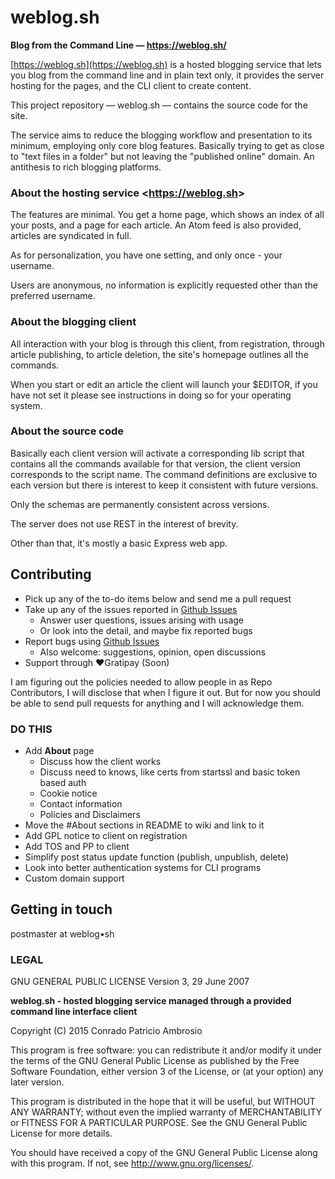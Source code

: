 # weblog.sh
__Blog from the Command Line — https://weblog.sh/__

[https://weblog.sh](https://weblog.sh) is a hosted blogging service that lets you blog from the command line and in plain text only, it provides the server hosting for the pages, and the CLI client to create content.

This project repository — weblog.sh — contains the source code for the site.

The service aims to reduce the blogging workflow and presentation to its minimum, employing only core blog features. Basically trying to get as close to "text files in a folder" but not leaving the "published online" domain. An antithesis to rich blogging platforms.

### About the hosting service <<https://weblog.sh>>

The features are minimal. You get a home page, which shows an index of all your posts, and a page for each article. An Atom feed is also provided, articles are syndicated in full.

As for personalization, you have one setting, and only once - your username.

Users are anonymous, no information is explicitly requested other than the preferred username.

### About the blogging client

All interaction with your blog is through this client, from registration, through article publishing, to article deletion, the site's homepage outlines all the commands.

When you start or edit an article the client will launch your $EDITOR, if you have not set it please see instructions in doing so for your operating system.

### About the source code

Basically each client version will activate a corresponding lib script that contains all the commands available for that version, the client version corresponds to the script name. The command definitions are exclusive to each version but there is interest to keep it consistent with future versions.

Only the schemas are permanently consistent across versions.

The server does not use REST in the interest of brevity.

Other than that, it's mostly a basic Express web app.

## Contributing

- Pick up any of the to-do items below and send me a pull request
- Take up any of the issues reported in [Github Issues](https://github.com/hmngwy/weblog.sh/issues)
  - Answer user questions, issues arising with usage
  - Or look into the detail, and maybe fix reported bugs
- Report bugs using [Github Issues](https://github.com/hmngwy/weblog.sh/issues)
  - Also welcome: suggestions, opinion, open discussions
- Support through ♥︎Gratipay (Soon)

I am figuring out the policies needed to allow people in as Repo Contributors, I will disclose that when I figure it out. But for now you should be able to send pull requests for anything and I will acknowledge them.

### DO THIS

- Add **About** page
  - Discuss how the client works
  - Discuss need to knows, like certs from startssl and basic token based auth
  - Cookie notice
  - Contact information
  - Policies and Disclaimers
- Move the #About sections in README to wiki and link to it
- Add GPL notice to client on registration
- Add TOS and PP to client
- Simplify post status update function (publish, unpublish, delete)
- Look into better authentication systems for CLI programs
- Custom domain support

## Getting in touch
postmaster at weblog•sh

### LEGAL

GNU GENERAL PUBLIC LICENSE
Version 3, 29 June 2007

**weblog.sh - hosted blogging service managed through a provided command line interface client**

Copyright (C) 2015 Conrado Patricio Ambrosio

This program is free software: you can redistribute it and/or modify
it under the terms of the GNU General Public License as published by
the Free Software Foundation, either version 3 of the License, or
(at your option) any later version.

This program is distributed in the hope that it will be useful,
but WITHOUT ANY WARRANTY; without even the implied warranty of
MERCHANTABILITY or FITNESS FOR A PARTICULAR PURPOSE.  See the
GNU General Public License for more details.

You should have received a copy of the GNU General Public License
along with this program.  If not, see <http://www.gnu.org/licenses/>.
